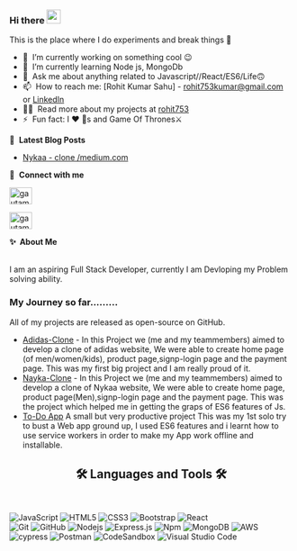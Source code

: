### Hi there <a href="https://www.gautamkrishnar.com/"><img src="https://media.giphy.com/media/hvRJCLFzcasrR4ia7z/giphy.gif" width="25px"></a>
This is the place where I do experiments and break things :rofl:

- 🔭 &nbsp;I’m currently working on something cool :wink:
- 🌱 &nbsp;I’m currently learning Node js, MongoDb
- 💬 &nbsp;Ask me about anything related to Javascript//React/ES6/Life🙃
- 📫 &nbsp;How to reach me: [Rohit Kumar Sahu] - rohit753kumar@gmail.com or <a rel="me" target="blank" href="https://www.linkedin.com/in/rohit-kumar-sahu-/">LinkedIn</a>
- 👨‍💻 &nbsp;Read more about my projects at [rohit753](https://github.com/rohit753?tab=repositories)
- ⚡ &nbsp;Fun fact: I :heart: :dog:s and Game Of Thrones⚔️

📕 &nbsp;**Latest Blog Posts**
<!-- BLOG-POST-LIST:START -->
- <a rel="me" target="_blank" href="https://medium.com/@rohit753/nykaa-website-clone-construct-week-experience-masai-school-bb6fb80529ef">Nykaa - clone /medium.com</a>

<!-- BLOG-POST-LIST:END -->

🔗 &nbsp;**Connect with me**
<p align="left">


<a href="https://www.linkedin.com/in/rohit-kumar-sahu-/" target="blank"><img align="center" src="https://raw.githubusercontent.com/rahuldkjain/github-profile-readme-generator/master/src/images/icons/Social/linked-in-alt.svg" alt="gautamkrishnar" height="30" width="40" /></a>

<a href="https://www.instagram.com/rohitkumarsahu_/" target="blank"><img align="center" src="https://raw.githubusercontent.com/rahuldkjain/github-profile-readme-generator/master/src/images/icons/Social/instagram.svg" alt="gautamkrishnar" height="30" width="40" /></a>



  <summary><b>✨&nbsp;&nbsp;About&nbsp;Me</b></summary>
  <br/>

I am an aspiring Full Stack Developer, currently I am Devloping my Problem solving ability.

### My Journey so far.........
All of my projects are released as open-source on GitHub.
- [Adidas-Clone](https://rohit753.github.io/Adidas-Clone/) - In this Project we (me and my teammembers) aimed to develop a clone of adidas website, We were able to create home page (of men/women/kids), product page,signp-login page and the payment page. This was my first big project and I am really proud of it.
- [Nayka-Clone](https://rohit753.github.io/Naykaa-Clone/) - In this Project we (me and my teammembers) aimed to develop a clone of Nykaa website, We were able to create home page, product page(Men),signp-login page and the payment page. This was the project which helped me in getting the graps of ES6 features of Js.
-  [To-Do App](https://2d0app.netlify.app/) A small but very productive project This was my 1st solo try to bust a Web app ground up, I used ES6 features and i learnt how to use service workers in order to make my App work offline and installable.




  <h2 align="center">🛠  Languages and Tools 🛠 
</h2>
<br>

![JavaScript](https://img.shields.io/badge/-JavaScript-%23F7DF1C?style=for-the-badge&logo=javascript&logoColor=000000&labelColor=%23F7DF1C&color=%23FFCE5A)
![HTML5](https://img.shields.io/badge/-HTML5-%23E44D27?style=for-the-badge&logo=html5&logoColor=ffffff)
![CSS3](https://img.shields.io/badge/css3-%231572B6.svg?style=for-the-badge&logo=css3&logoColor=white)
![Bootstrap](https://img.shields.io/badge/bootstrap-%23563D7C.svg?style=for-the-badge&logo=bootstrap&logoColor=white)
![React](https://img.shields.io/badge/-React-61DAFB?style=for-the-badge&logo=react&logoColor=ffffff)
<br>
![Git](https://img.shields.io/badge/-Git-%23F05032?style=for-the-badge&logo=git&logoColor=%23ffffff)
![GitHub](https://img.shields.io/badge/-GitHub-181717?style=for-the-badge&logo=github)
![Nodejs](https://img.shields.io/badge/-Nodejs-339933?style=for-the-badge&logo=Node.js&logoColor=ffffff)
![Express.js](https://img.shields.io/badge/express.js-%23404d59.svg?style=for-the-badge&logo=express&logoColor=%2361DAFB)
![Npm](https://img.shields.io/badge/-npm-CB3837?style=for-the-badge&logo=npm)
![MongoDB](https://img.shields.io/badge/MongoDB-4EA94B?style=for-the-badge&logo=mongodb&logoColor=white)
![AWS](https://img.shields.io/badge/AWS-%23FF9900.svg?style=for-the-badge&logo=amazon-aws&logoColor=white)
<br>
![cypress](https://img.shields.io/badge/-cypress-%23E5E5E5?style=for-the-badge&logo=cypress&logoColor=058a5e)
![Postman](https://img.shields.io/badge/Postman-FF6C37?style=for-the-badge&logo=postman&logoColor=white)
![CodeSandbox](https://img.shields.io/badge/Codesandbox-040404?style=for-the-badge&logo=codesandbox&logoColor=DBDBDB)
![Visual Studio Code](https://img.shields.io/badge/Visual%20Studio%20Code-0078d7.svg?style=for-the-badge&logo=visual-studio-code&logoColor=white)
<br>
<br>
 
